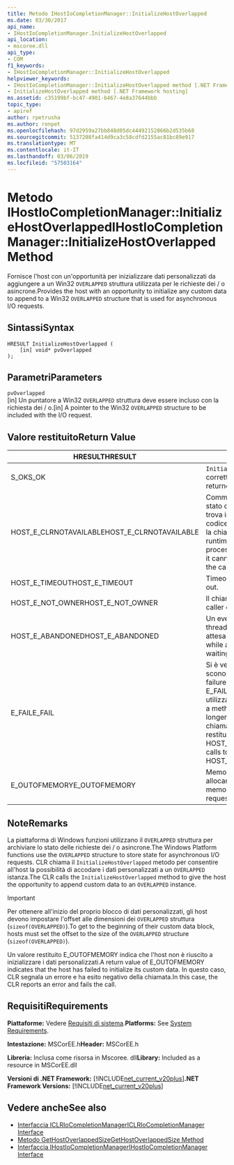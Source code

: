 ```yaml
---
title: Metodo IHostIoCompletionManager::InitializeHostOverlapped
ms.date: 03/30/2017
api_name:
- IHostIoCompletionManager.InitializeHostOverlapped
api_location:
- mscoree.dll
api_type:
- COM
f1_keywords:
- IHostIoCompletionManager::InitializeHostOverlapped
helpviewer_keywords:
- IHostIoCompletionManager::InitializeHostOverlapped method [.NET Framework hosting]
- InitializeHostOverlapped method [.NET Framework hosting]
ms.assetid: c35199bf-bc47-4901-b467-4e8a37644bbb
topic_type:
- apiref
author: rpetrusha
ms.author: ronpet
ms.openlocfilehash: 97d2959a27bb848d05dc44492152866b2d535b68
ms.sourcegitcommit: 5137208fa414d9ca3c58cdfd2155ac81bc89e917
ms.translationtype: MT
ms.contentlocale: it-IT
ms.lasthandoff: 03/06/2019
ms.locfileid: "57503164"
---
```

# <a name="ihostiocompletionmanagerinitializehostoverlapped-method"></a><span data-ttu-id="921ed-102">Metodo IHostIoCompletionManager::InitializeHostOverlapped</span><span class="sxs-lookup"><span data-stu-id="921ed-102">IHostIoCompletionManager::InitializeHostOverlapped Method</span></span>
<span data-ttu-id="921ed-103">Fornisce l'host con un'opportunità per inizializzare dati personalizzati da aggiungere a un Win32 `OVERLAPPED` struttura utilizzata per le richieste dei / o asincrone.</span><span class="sxs-lookup"><span data-stu-id="921ed-103">Provides the host with an opportunity to initialize any custom data to append to a Win32 `OVERLAPPED` structure that is used for asynchronous I/O requests.</span></span>  
  
## <a name="syntax"></a><span data-ttu-id="921ed-104">Sintassi</span><span class="sxs-lookup"><span data-stu-id="921ed-104">Syntax</span></span>  
  
```  
HRESULT InitializeHostOverlapped (  
    [in] void* pvOverlapped  
);  
```  
  
## <a name="parameters"></a><span data-ttu-id="921ed-105">Parametri</span><span class="sxs-lookup"><span data-stu-id="921ed-105">Parameters</span></span>  
 `pvOverlapped`  
 <span data-ttu-id="921ed-106">[in] Un puntatore a Win32 `OVERLAPPED` struttura deve essere incluso con la richiesta dei / o.</span><span class="sxs-lookup"><span data-stu-id="921ed-106">[in] A pointer to the Win32 `OVERLAPPED` structure to be included with the I/O request.</span></span>  
  
## <a name="return-value"></a><span data-ttu-id="921ed-107">Valore restituito</span><span class="sxs-lookup"><span data-stu-id="921ed-107">Return Value</span></span>  
  
|<span data-ttu-id="921ed-108">HRESULT</span><span class="sxs-lookup"><span data-stu-id="921ed-108">HRESULT</span></span>|<span data-ttu-id="921ed-109">Descrizione</span><span class="sxs-lookup"><span data-stu-id="921ed-109">Description</span></span>|  
|-------------|-----------------|  
|<span data-ttu-id="921ed-110">S_OK</span><span class="sxs-lookup"><span data-stu-id="921ed-110">S_OK</span></span>|<span data-ttu-id="921ed-111">`InitializeHostOverlapped` stato restituito correttamente.</span><span class="sxs-lookup"><span data-stu-id="921ed-111">`InitializeHostOverlapped` returned successfully.</span></span>|  
|<span data-ttu-id="921ed-112">HOST_E_CLRNOTAVAILABLE</span><span class="sxs-lookup"><span data-stu-id="921ed-112">HOST_E_CLRNOTAVAILABLE</span></span>|<span data-ttu-id="921ed-113">Common language runtime (CLR) non è stato caricato in un processo oppure si trova in uno stato in cui non può eseguire codice gestito o elaborare correttamente la chiamata.</span><span class="sxs-lookup"><span data-stu-id="921ed-113">The common language runtime (CLR) has not been loaded into a process, or the CLR is in a state in which it cannot run managed code or process the call successfully.</span></span>|  
|<span data-ttu-id="921ed-114">HOST_E_TIMEOUT</span><span class="sxs-lookup"><span data-stu-id="921ed-114">HOST_E_TIMEOUT</span></span>|<span data-ttu-id="921ed-115">Timeout della chiamata.</span><span class="sxs-lookup"><span data-stu-id="921ed-115">The call timed out.</span></span>|  
|<span data-ttu-id="921ed-116">HOST_E_NOT_OWNER</span><span class="sxs-lookup"><span data-stu-id="921ed-116">HOST_E_NOT_OWNER</span></span>|<span data-ttu-id="921ed-117">Il chiamante non possiede il blocco.</span><span class="sxs-lookup"><span data-stu-id="921ed-117">The caller does not own the lock.</span></span>|  
|<span data-ttu-id="921ed-118">HOST_E_ABANDONED</span><span class="sxs-lookup"><span data-stu-id="921ed-118">HOST_E_ABANDONED</span></span>|<span data-ttu-id="921ed-119">Un evento è stato annullato durante un thread bloccato o fiber è rimasta in attesa su di esso.</span><span class="sxs-lookup"><span data-stu-id="921ed-119">An event was canceled while a blocked thread or fiber was waiting on it.</span></span>|  
|<span data-ttu-id="921ed-120">E_FAIL</span><span class="sxs-lookup"><span data-stu-id="921ed-120">E_FAIL</span></span>|<span data-ttu-id="921ed-121">Si è verificato un errore irreversibile sconosciuto.</span><span class="sxs-lookup"><span data-stu-id="921ed-121">An unknown catastrophic failure occurred.</span></span> <span data-ttu-id="921ed-122">Quando un metodo di E_FAIL viene restituito, CLR non è più utilizzabile all'interno del processo.</span><span class="sxs-lookup"><span data-stu-id="921ed-122">When a method returns E_FAIL, the CLR is no longer usable within the process.</span></span> <span data-ttu-id="921ed-123">Le chiamate successive ai metodi di hosting restituiranno HOST_E_CLRNOTAVAILABLE.</span><span class="sxs-lookup"><span data-stu-id="921ed-123">Subsequent calls to hosting methods return HOST_E_CLRNOTAVAILABLE.</span></span>|  
|<span data-ttu-id="921ed-124">E_OUTOFMEMORY</span><span class="sxs-lookup"><span data-stu-id="921ed-124">E_OUTOFMEMORY</span></span>|<span data-ttu-id="921ed-125">Memoria insufficiente era disponibile da allocare alla risorsa richiesta.</span><span class="sxs-lookup"><span data-stu-id="921ed-125">Not enough memory was available to allocate the requested resource.</span></span>|  
  
## <a name="remarks"></a><span data-ttu-id="921ed-126">Note</span><span class="sxs-lookup"><span data-stu-id="921ed-126">Remarks</span></span>  
 <span data-ttu-id="921ed-127">La piattaforma di Windows funzioni utilizzano il `OVERLAPPED` struttura per archiviare lo stato delle richieste dei / o asincrone.</span><span class="sxs-lookup"><span data-stu-id="921ed-127">The Windows Platform functions use the `OVERLAPPED` structure to store state for asynchronous I/O requests.</span></span> <span data-ttu-id="921ed-128">CLR chiama il `InitializeHostOverlapped` metodo per consentire all'host la possibilità di accodare i dati personalizzati a un `OVERLAPPED` istanza.</span><span class="sxs-lookup"><span data-stu-id="921ed-128">The CLR calls the `InitializeHostOverlapped` method to give the host the opportunity to append custom data to an `OVERLAPPED` instance.</span></span>  
  
> [!IMPORTANT]
>  <span data-ttu-id="921ed-129">Per ottenere all'inizio del proprio blocco di dati personalizzati, gli host devono impostare l'offset alle dimensioni dei `OVERLAPPED` struttura (`sizeof(OVERLAPPED)`).</span><span class="sxs-lookup"><span data-stu-id="921ed-129">To get to the beginning of their custom data block, hosts must set the offset to the size of the `OVERLAPPED` structure (`sizeof(OVERLAPPED)`).</span></span>  
  
 <span data-ttu-id="921ed-130">Un valore restituito E_OUTOFMEMORY indica che l'host non è riuscito a inizializzare i dati personalizzati.</span><span class="sxs-lookup"><span data-stu-id="921ed-130">A return value of E_OUTOFMEMORY indicates that the host has failed to initialize its custom data.</span></span> <span data-ttu-id="921ed-131">In questo caso, CLR segnala un errore e ha esito negativo della chiamata.</span><span class="sxs-lookup"><span data-stu-id="921ed-131">In this case, the CLR reports an error and fails the call.</span></span>  
  
## <a name="requirements"></a><span data-ttu-id="921ed-132">Requisiti</span><span class="sxs-lookup"><span data-stu-id="921ed-132">Requirements</span></span>  
 <span data-ttu-id="921ed-133">**Piattaforme:** Vedere [Requisiti di sistema](../../../../docs/framework/get-started/system-requirements.md).</span><span class="sxs-lookup"><span data-stu-id="921ed-133">**Platforms:** See [System Requirements](../../../../docs/framework/get-started/system-requirements.md).</span></span>  
  
 <span data-ttu-id="921ed-134">**Intestazione:** MSCorEE.h</span><span class="sxs-lookup"><span data-stu-id="921ed-134">**Header:** MSCorEE.h</span></span>  
  
 <span data-ttu-id="921ed-135">**Libreria:** Inclusa come risorsa in Mscoree. dll</span><span class="sxs-lookup"><span data-stu-id="921ed-135">**Library:** Included as a resource in MSCorEE.dll</span></span>  
  
 <span data-ttu-id="921ed-136">**Versioni di .NET Framework:** [!INCLUDE[net_current_v20plus](../../../../includes/net-current-v20plus-md.md)]</span><span class="sxs-lookup"><span data-stu-id="921ed-136">**.NET Framework Versions:** [!INCLUDE[net_current_v20plus](../../../../includes/net-current-v20plus-md.md)]</span></span>  
  
## <a name="see-also"></a><span data-ttu-id="921ed-137">Vedere anche</span><span class="sxs-lookup"><span data-stu-id="921ed-137">See also</span></span>
- [<span data-ttu-id="921ed-138">Interfaccia ICLRIoCompletionManager</span><span class="sxs-lookup"><span data-stu-id="921ed-138">ICLRIoCompletionManager Interface</span></span>](../../../../docs/framework/unmanaged-api/hosting/iclriocompletionmanager-interface.md)
- [<span data-ttu-id="921ed-139">Metodo GetHostOverlappedSize</span><span class="sxs-lookup"><span data-stu-id="921ed-139">GetHostOverlappedSize Method</span></span>](../../../../docs/framework/unmanaged-api/hosting/ihostiocompletionmanager-gethostoverlappedsize-method.md)
- [<span data-ttu-id="921ed-140">Interfaccia IHostIoCompletionManager</span><span class="sxs-lookup"><span data-stu-id="921ed-140">IHostIoCompletionManager Interface</span></span>](../../../../docs/framework/unmanaged-api/hosting/ihostiocompletionmanager-interface.md)
